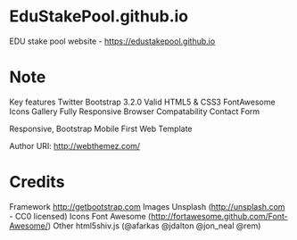 # EduStakePool.github.io
EDU stake pool website - https://edustakepool.github.io

Note
====
Key features
Twitter Bootstrap 3.2.0
Valid HTML5 & CSS3
FontAwesome Icons
Gallery
Fully Responsive
Browser Compatability
Contact Form

Responsive, Bootstrap Mobile First Web Template
 
Author URI: http://webthemez.com/

Credits
=======
Framework  http://getbootstrap.com
Images	Unsplash (http://unsplash.com - CC0 licensed) 
Icons	Font Awesome (http://fortawesome.github.com/Font-Awesome/)
Other	html5shiv.js (@afarkas @jdalton @jon_neal @rem)

